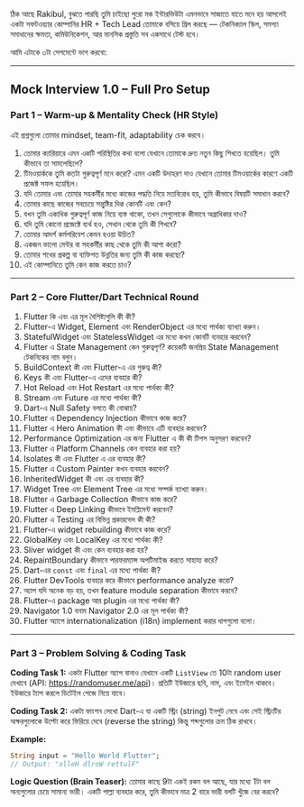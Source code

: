 ঠিক আছে Rakibul, বুঝতে পারছি তুমি চাইছো পুরো মক ইন্টারভিউটা এমনভাবে সাজাতে যাতে মনে হয় আসলেই একটা সফটওয়্যার কোম্পানির HR + Tech Lead তোমাকে বসিয়ে গ্রিল করছে — টেকনিক্যাল স্কিল, সমস্যা সমাধানের ক্ষমতা, কমিউনিকেশন, আর মানসিক প্রস্তুতি সব একসাথে টেস্ট হবে।

আমি এটাকে ৩টা সেগমেন্টে ভাগ করবো:

---

## **Mock Interview 1.0 – Full Pro Setup**

### **Part 1 – Warm-up & Mentality Check (HR Style)**

এই প্রশ্নগুলো তোমার mindset, team-fit, adaptability চেক করবে।

1.  তোমার ক্যারিয়ারে এমন একটি পরিস্থিতির কথা বলো যেখানে তোমাকে দ্রুত নতুন কিছু শিখতে হয়েছিল। তুমি কীভাবে তা সামলেছিলে?
2.  টিমওয়ার্ককে তুমি কতটা গুরুত্বপূর্ণ মনে করো? এমন একটি উদাহরণ দাও যেখানে তোমার টিমওয়ার্কের কারণে একটি প্রজেক্ট সফল হয়েছিল।
3.  যদি তোমার এবং তোমার সহকর্মীর মধ্যে কাজের পদ্ধতি নিয়ে মতবিরোধ হয়, তুমি কীভাবে বিষয়টি সমাধান করবে?
4.  তোমার কাছে কাজের সবচেয়ে সন্তুষ্টির দিক কোনটি এবং কেন?
5.  যখন তুমি একাধিক গুরুত্বপূর্ণ কাজ নিয়ে ব্যস্ত থাকো, তখন সেগুলোকে কীভাবে অগ্রাধিকার দাও?
6.  যদি তুমি কোনো প্রজেক্টে ব্যর্থ হও, সেখান থেকে তুমি কী শিখবে?
7.  তোমার আদর্শ কর্মপরিবেশ কেমন হওয়া উচিত?
8.  একজন ভালো মেন্টর বা সহকর্মীর কাছ থেকে তুমি কী আশা করো?
9.  তোমার শখের প্রকল্প বা ব্যক্তিগত উন্নতির জন্য তুমি কী কাজ করছো?
10. এই কোম্পানিতে তুমি কেন কাজ করতে চাও?

---

### **Part 2 – Core Flutter/Dart Technical Round**

1. Flutter কি এবং এর মূল বৈশিষ্ট্যগুলি কী কী?
2. Flutter-এ Widget, Element এবং RenderObject এর মধ্যে পার্থক্য ব্যাখ্যা করুন।
3. StatefulWidget এবং StatelessWidget এর মধ্যে কখন কোনটি ব্যবহার করবেন?
4. Flutter এ State Management কেন গুরুত্বপূর্ণ? কয়েকটি জনপ্রিয় State Management টেকনিকের নাম বলুন।
5. BuildContext কী এবং Flutter-এ এর গুরুত্ব কী?
6. Keys কী এবং Flutter-এ এদের ব্যবহার কী?
7. Hot Reload এবং Hot Restart এর মধ্যে পার্থক্য কী?
8. Stream এবং Future এর মধ্যে পার্থক্য কী?
9. Dart-এ Null Safety বলতে কী বোঝায়?
10. Flutter এ Dependency Injection কীভাবে কাজ করে?
11. Flutter এ Hero Animation কী এবং কীভাবে এটি ব্যবহার করবেন?
12. Performance Optimization এর জন্য Flutter এ কী কী টিপস অনুসরণ করবেন?
13. Flutter এ Platform Channels কেন ব্যবহার করা হয়?
14. Isolates কী এবং Flutter এ এর ব্যবহার কী?
15. Flutter এ Custom Painter কখন ব্যবহার করবেন?
16. InheritedWidget কী এবং এর ব্যবহার কী?
17. Widget Tree এবং Element Tree এর মধ্যে সম্পর্ক ব্যাখ্যা করুন।
18. Flutter এ Garbage Collection কীভাবে কাজ করে?
19. Flutter এ Deep Linking কীভাবে ইমপ্লিমেন্ট করবেন?
20. Flutter এ Testing এর বিভিন্ন প্রকারভেদ কী কী?
21. Flutter-এ widget rebuilding কীভাবে কাজ করে?
22. GlobalKey এবং LocalKey এর মধ্যে পার্থক্য কী?
23. Sliver widget কী এবং কেন ব্যবহার করা হয়?
24. RepaintBoundary কীভাবে পারফরম্যান্স অপটিমাইজ করতে সাহায্য করে?
25. Dart-এর `const` এবং `final` এর মধ্যে পার্থক্য কী?
26. Flutter DevTools ব্যবহার করে কীভাবে performance analyze করো?
27. অ্যাপ যদি অনেক বড় হয়, তখন feature module separation কীভাবে করবে?
28. Flutter-এ package আর plugin এর মধ্যে পার্থক্য কী?
29. Navigator 1.0 বনাম Navigator 2.0 এর মূল পার্থক্য কী?
30. Flutter অ্যাপে internationalization (i18n) implement করার ধাপগুলো বলো।

---

### **Part 3 – Problem Solving & Coding Task**

**Coding Task 1:**
একটা Flutter অ্যাপ বানাও যেখানে একটি `ListView` তে 10টা random user দেখাবে (API: https://randomuser.me/api)। প্রতিটি ইউজারে ছবি, নাম, এবং ইমেইল থাকবে। ইউজারে ট্যাপ করলে ডিটেইল পেজে নিয়ে যাবে।

**Coding Task 2:**
একটা ফাংশন লেখো Dart-এ যা একটি স্ট্রিং (string) ইনপুট নেবে এবং সেই স্ট্রিংটির অক্ষরগুলোকে উল্টো করে ফিরিয়ে দেবে (reverse the string) কিন্তু শব্দগুলোর ক্রম ঠিক রাখবে।

**Example:**

```dart
String input = "Hello World Flutter";
// Output: "olleH dlroW rettulF"
```

**Logic Question (Brain Teaser):**
তোমার কাছে 9টা একই রকম বল আছে, যার মধ্যে 1টা বল অন্যগুলোর চেয়ে সামান্য ভারী। একটি পাল্লা ব্যবহার করে, তুমি কীভাবে মাত্র 2 বারে ভারী বলটি খুঁজে বের করবে?
